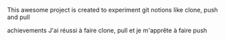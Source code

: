This awesome project is created to experiment git notions like clone, push and pull

achievements
J'ai réussi à faire clone, pull et je m'apprête à faire push

